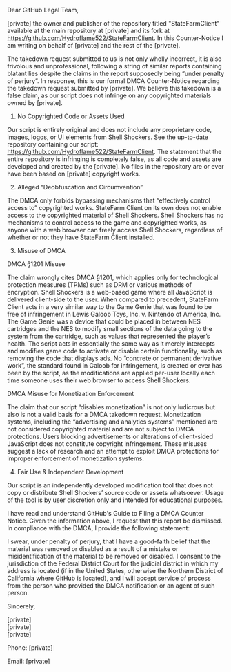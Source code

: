 Dear GitHub Legal Team,  


[private] the owner and publisher of the repository titled "StateFarmClient" available at the main repository at [private] and its fork at https://github.com/Hydroflame522/StateFarmClient. In this Counter-Notice I am writing on behalf of [private] and the rest of the [private].


The takedown request submitted to us is not only wholly incorrect, it is also frivolous and unprofessional, following a string of similar reports containing blatant lies despite the claims in the report supposedly being “under penalty of perjury”. In response, this is our formal DMCA Counter-Notice regarding the takedown request submitted by [private]. We believe this takedown is a false claim, as our script does not infringe on any copyrighted materials owned by [private]. 


1. No Copyrighted Code or Assets Used

Our script is entirely original and does not include any proprietary code, images, logos, or UI elements from Shell Shockers. See the up-to-date repository containing our script: https://github.com/Hydroflame522/StateFarmClient. The statement that the entire repository is infringing is completely false, as all code and assets are developed and created by the [private]. No files in the repository are or ever have been based on [private] copyright works.

2. Alleged “Deobfuscation and Circumvention”

The DMCA only forbids bypassing mechanisms that “effectively control access to” copyrighted works. StateFarm Client on its own does not enable access to the copyrighted material of Shell Shockers. Shell Shockers has no mechanisms to control access to the game and copyrighted works, as anyone with a web browser can freely access Shell Shockers, regardless of whether or not they have StateFarm Client installed.


3. Misuse of DMCA

DMCA §1201 Misuse

The claim wrongly cites DMCA §1201, which applies only for technological protection measures (TPMs) such as DRM or various methods of encryption. Shell Shockers is a web-based game where all JavaScript is delivered client-side to the user. When compared to precedent, StateFarm Client acts in a very similar way to the Game Genie that was found to be free of infringement in Lewis Galoob Toys, Inc. v. Nintendo of America, Inc. The Game Genie was a device that could be placed in between NES cartridges and the NES to modify small sections of the data going to the system from the cartridge, such as values that represented the player’s health. The script acts in essentially the same way as it merely intercepts and modifies game code to activate or disable certain functionality, such as removing the code that displays ads. No “concrete or permanent derivative work”, the standard found in Galoob for infringement, is created or ever has been by the script, as the modifications are applied per-user locally each time someone uses their web browser to access Shell Shockers.


DMCA Misuse for Monetization Enforcement

The claim that our script “disables monetization” is not only ludicrous but also is not a valid basis for a DMCA takedown request. Monetization systems, including the “advertising and analytics systems” mentioned are not considered copyrighted material and are not subject to DMCA protections. Users blocking advertisements or alterations of client-sided JavaScript does not constitute copyright infringement. These misuses suggest a lack of research and an attempt to exploit DMCA protections for improper enforcement of monetization systems.


4. Fair Use & Independent Development

Our script is an independently developed modification tool that does not copy or distribute Shell Shockers’ source code or assets whatsoever. Usage of the tool is by user discretion only and intended for educational purposes.


I have read and understand GitHub's Guide to Filing a DMCA Counter Notice. Given the information above, I request that this report be dismissed. In compliance with the DMCA, I provide the following statement:  


I swear, under penalty of perjury, that I have a good-faith belief that the material was removed or disabled as a result of a mistake or misidentification of the material to be removed or disabled. I consent to the jurisdiction of the Federal District Court for the judicial district in which my address is located (if in the United States, otherwise the Northern District of California where GitHub is located), and I will accept service of process from the person who provided the DMCA notification or an agent of such person.


Sincerely,

[private]  
[private]  
[private]  

Phone: [private]  

Email: [private]  
